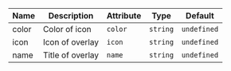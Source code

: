 | Name       | Description                   | Attribute        | Type                                      | Default             |
|------------|-------------------------------|------------------|-------------------------------------------|---------------------|
|<div className="Api__Table"> <div>color</div> <div className="Api__Table Docs__Tags"></div></div>| Color of icon | `color` | `string` | `undefined` |
|<div className="Api__Table"> <div>icon</div> <div className="Api__Table Docs__Tags"></div></div>| Icon of overlay | `icon` | `string` | `undefined` |
|<div className="Api__Table"> <div>name</div> <div className="Api__Table Docs__Tags"></div></div>| Title of overlay | `name` | `string` | `undefined` |

